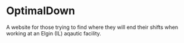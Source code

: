 # OptimalDown
A website for those trying to find where they will end their shifts when working at an Elgin (IL) aqautic facility.
